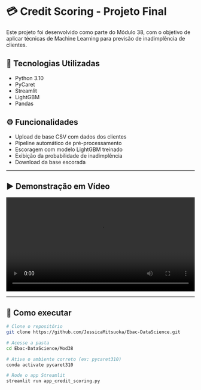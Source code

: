 # 💳 Credit Scoring - Projeto Final

Este projeto foi desenvolvido como parte do Módulo 38, com o objetivo de aplicar técnicas de Machine Learning para previsão de inadimplência de clientes.

## 🔧 Tecnologias Utilizadas
- Python 3.10
- PyCaret
- Streamlit
- LightGBM
- Pandas

## ⚙️ Funcionalidades
- Upload de base CSV com dados dos clientes
- Pipeline automático de pré-processamento
- Escoragem com modelo LightGBM treinado
- Exibição da probabilidade de inadimplência
- Download da base escorada

---

## ▶️ Demonstração em Vídeo

<video width="100%" controls>
  <source src="video_demonstracao.mp4" type="video/mp4">
  Seu navegador não suporta a visualização do vídeo.
</video>

---

## 🧪 Como executar

```bash
# Clone o repositório
git clone https://github.com/JessicaMitsuoka/Ebac-DataScience.git

# Acesse a pasta
cd Ebac-DataScience/Mod38

# Ative o ambiente correto (ex: pycaret310)
conda activate pycaret310

# Rode o app Streamlit
streamlit run app_credit_scoring.py
